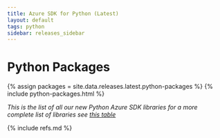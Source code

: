 ```yaml
---
title: Azure SDK for Python (Latest)
layout: default
tags: python
sidebar: releases_sidebar
---
```


# Python Packages

{% assign packages = site.data.releases.latest.python-packages %}
{% include python-packages.html %}

*This is the list of all our new Python Azure SDK libraries for a more complete list of libraries see [this table](all/python.md)*

{% include refs.md %}
